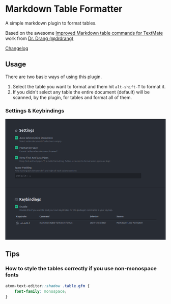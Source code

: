 # Markdown Table Formatter

A simple markdown plugin to format tables.

Based on the awesome [Improved Markdown table commands for TextMate](http://www.leancrew.com/all-this/2012/03/improved-markdown-table-commands-for-textmate/) work from [Dr. Drang (@drdrang)](https://twitter.com/drdrang)

[Changelog](https://github.com/fcrespo82/atom-markdown-table-formatter/blob/master/CHANGELOG.md)


## Usage

There are two basic ways of using this plugin.

1. Select the table you want to format and them hit `alt-shift-T` to format it.
2. If you didn't select any table the entire document (default) will be scanned, by the plugin, for tables and format all of them.

### Settings & Keybindings

![Settings](settings.png)

## Tips

### How to style the tables correctly if you use non-monospace fonts

```css
atom-text-editor::shadow .table.gfm {
    font-family: monospace;
}
```
